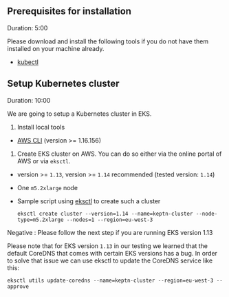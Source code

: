 
## Prerequisites for installation
Duration: 5:00

Please download and install the following tools if you do not have them installed on your machine already.

- [kubectl](https://kubernetes.io/docs/tasks/tools/install-kubectl/)

## Setup Kubernetes cluster
Duration: 10:00

We are going to setup a Kubernetes cluster in EKS.

1. Install local tools
  - [AWS CLI](https://docs.aws.amazon.com/cli/latest/userguide/cli-chap-install.html) (version >= 1.16.156)

1. Create EKS cluster on AWS. You can do so either via the online portal of AWS or via `eksctl`.
  - version >= `1.13`, version >= `1.14` recommended (tested version: `1.14`)
  - One `m5.2xlarge` node
  - Sample script using [eksctl](https://eksctl.io/introduction/installation/) to create such a cluster

    ```
    eksctl create cluster --version=1.14 --name=keptn-cluster --node-type=m5.2xlarge --nodes=1 --region=eu-west-3
    ```

Negative
: Please follow the next step if you are running EKS version 1.13

Please note that for EKS version `1.13` in our testing we learned that the default CoreDNS that comes with certain EKS versions has a bug. In order to solve that issue we can use eksctl to update the CoreDNS service like this: 

  ```
  eksctl utils update-coredns --name=keptn-cluster --region=eu-west-3 --approve
  ```
